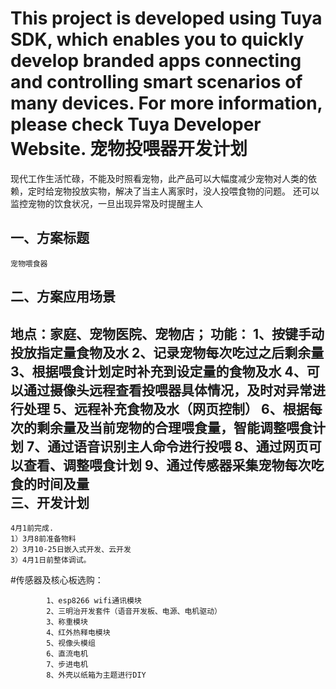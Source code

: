 This project is developed using Tuya SDK, which enables you to quickly develop branded apps connecting and controlling smart scenarios of many devices.         For more information, please check Tuya Developer Website.
宠物投喂器开发计划
==
现代工作生活忙碌，不能及时照看宠物，此产品可以大幅度减少宠物对人类的依赖，定时给宠物投放实物，解决了当主人离家时，没人投喂食物的问题。
还可以监控宠物的饮食状况，一旦出现异常及时提醒主人

一、方案标题
--
    宠物喂食器

二、方案应用场景
--
   地点：家庭、宠物医院、宠物店；
   功能：
       1、按键手动投放指定量食物及水
       2、记录宠物每次吃过之后剩余量
       3、根据喂食计划定时补充到设定量的食物及水
       4、可以通过摄像头远程查看投喂器具体情况，及时对异常进行处理
       5、远程补充食物及水（网页控制）
       6、根据每次的剩余量及当前宠物的合理喂食量，智能调整喂食计划
       7、通过语音识别主人命令进行投喂
       8、通过网页可以查看、调整喂食计划
       9、通过传感器采集宠物每次吃食的时间及量            
三、开发计划
--
    4月1前完成.
    1）3月8前准备物料
    2）3月10-25日嵌入式开发、云开发
    3）4月1日前整体调试。
   #传感器及核心板选购：
   
            1、esp8266 wifi通讯模块
            2、三明治开发套件（语音开发板、电源、电机驱动）
            3、称重模块
            4、红外热释电模块
            5、视像头模组
            6、直流电机
            7、步进电机
            8、外壳以纸箱为主题进行DIY
    
